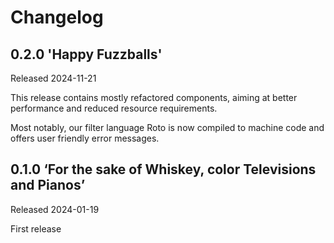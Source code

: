 # Changelog

## 0.2.0 'Happy Fuzzballs'

Released 2024-11-21

This release contains mostly refactored components, aiming at better performance
and reduced resource requirements.

Most notably, our filter language Roto is now compiled to machine code and
offers user friendly error messages. 


## 0.1.0  ‘For the sake of Whiskey, color Televisions and Pianos’

Released 2024-01-19

First release
